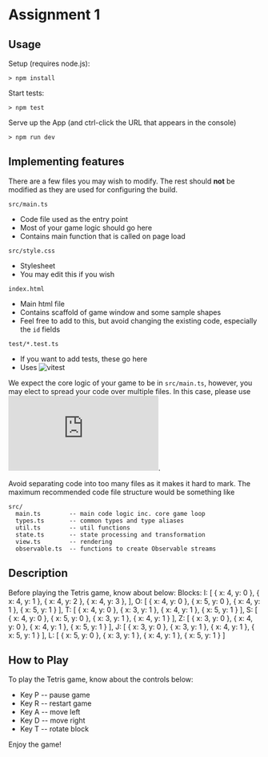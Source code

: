# Assignment 1

## Usage

Setup (requires node.js):
```
> npm install
```

Start tests:
```
> npm test
```

Serve up the App (and ctrl-click the URL that appears in the console)
```
> npm run dev
```

## Implementing features

There are a few files you may wish to modify. The rest should **not** be modified as they are used for configuring the build.

`src/main.ts`
- Code file used as the entry point
- Most of your game logic should go here
- Contains main function that is called on page load

`src/style.css`
- Stylesheet
- You may edit this if you wish

`index.html`
- Main html file
- Contains scaffold of game window and some sample shapes
- Feel free to add to this, but avoid changing the existing code, especially the `id` fields

`test/*.test.ts`
- If you want to add tests, these go here
- Uses ![`vitest`](https://vitest.dev/api/)

We expect the core logic of your game to be in `src/main.ts`, however, you may elect to spread your code over multiple files. In this case, please use ![TS Modules](https://www.typescriptlang.org/docs/handbook/modules.html).

Avoid separating code into too many files as it makes it hard to mark. The maximum recommended code file structure would be something like

```
src/
  main.ts        -- main code logic inc. core game loop
  types.ts       -- common types and type aliases
  util.ts        -- util functions
  state.ts       -- state processing and transformation
  view.ts        -- rendering
  observable.ts  -- functions to create Observable streams
```

## Description

Before playing the Tetris game, know about below:
Blocks:
  I: [
    { x: 4, y: 0 },
    { x: 4, y: 1 },
    { x: 4, y: 2 },
    { x: 4, y: 3 },
  ],
  O: [
    { x: 4, y: 0 },
    { x: 5, y: 0 },
    { x: 4, y: 1 },
    { x: 5, y: 1 }
  ],
  T: [
    { x: 4, y: 0 },
    { x: 3, y: 1 },
    { x: 4, y: 1 },
    { x: 5, y: 1 }
  ],
  S: [
    { x: 4, y: 0 },
    { x: 5, y: 0 },
    { x: 3, y: 1 },
    { x: 4, y: 1 }
  ],
  Z: [
    { x: 3, y: 0 },
    { x: 4, y: 0 },
    { x: 4, y: 1 },
    { x: 5, y: 1 }
  ],
  J: [
    { x: 3, y: 0 },
    { x: 3, y: 1 },
    { x: 4, y: 1 },
    { x: 5, y: 1 }
  ],
  L: [<!--  -->
    { x: 5, y: 0 },
    { x: 3, y: 1 },
    { x: 4, y: 1 },
    { x: 5, y: 1 }
  ]

  
## How to Play

To play the Tetris game, know about the controls below:
- Key P           -- pause game
- Key R           -- restart game
- Key A           -- move left
- Key D           -- move right
- Key T           -- rotate block

Enjoy the game! 
